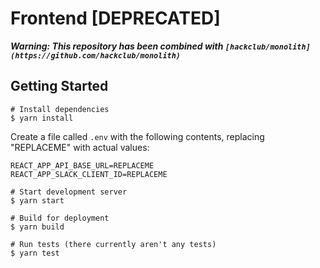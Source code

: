 # Frontend [DEPRECATED]

__*Warning: This repository has been combined with `[hackclub/monolith](https://github.com/hackclub/monolith)`*__

## Getting Started

    # Install dependencies
    $ yarn install
    
Create a file called `.env` with the following contents, replacing "REPLACEME" with actual values:

```
REACT_APP_API_BASE_URL=REPLACEME
REACT_APP_SLACK_CLIENT_ID=REPLACEME
```

    # Start development server
    $ yarn start
    
    # Build for deployment
    $ yarn build
    
    # Run tests (there currently aren't any tests)
    $ yarn test

